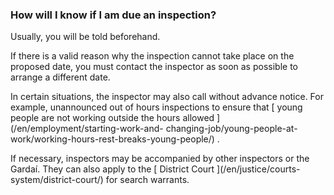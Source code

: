 ###  How will I know if I am due an inspection?

Usually, you will be told beforehand.

If there is a valid reason why the inspection cannot take place on the
proposed date, you must contact the inspector as soon as possible to arrange a
different date.

In certain situations, the inspector may also call without advance notice. For
example, unannounced out of hours inspections to ensure that [ young people
are not working outside the hours allowed ](/en/employment/starting-work-and-
changing-job/young-people-at-work/working-hours-rest-breaks-young-people/) .

If necessary, inspectors may be accompanied by other inspectors or the Gardaí.
They can also apply to the [ District Court ](/en/justice/courts-
system/district-court/) for search warrants.
